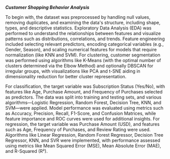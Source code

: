 ***Customer Shopping Behavior Analysis***


To begin with, the dataset was preprocessed by handling null values, removing duplicates, and examining the data's structure, including shape, types, and 
descriptive statistics. Exploratory Data Analysis (EDA) was performed to understand the relationships between features and visualize patterns such as
distributions, correlations, and trends. Feature engineering included selecting relevant predictors, encoding categorical variables (e.g., Gender, Season),
and scaling numerical features for models that require normalization (like KNN and SVM). For clustering, customer segmentation was performed using
algorithms like K-Means (with the optimal number of clusters determined via the Elbow Method) and optionally DBSCAN for irregular groups, with
visualizations like PCA and t-SNE aiding in dimensionality reduction for better cluster representation.

For classification, the target variable was Subscription Status (Yes/No), with features like Age, Purchase Amount, and Frequency of Purchases selected as
predictors. The data was split into training and testing sets, and various algorithms—Logistic Regression, Random Forest, Decision Tree, KNN, and SVM—were
applied. Model performance was evaluated using metrics such as Accuracy, Precision, Recall, F1-Score, and Confusion Matrices, while feature importance and
ROC curves were used for additional insights. For regression, the target variable was Purchase Amount (USD), and features such as Age, Frequency of 
Purchases, and Review Rating were used. Algorithms like Linear Regression, Random Forest Regressor, Decision Tree Regressor, KNN, and SVR were implemented,
with performance assessed using metrics like Mean Squared Error (MSE), Mean Absolute Error (MAE), and R-Squared (R²).
